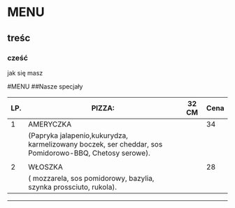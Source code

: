 # MENU

## treśc



### cześć 



jak się masz 

#MENU
##Nasze specjały




|LP. | PIZZA:                                                       |32 CM| Cena|
|-----|--------------------------------------------------------|---------|--------|
|1    |AMERYCZKA                                             |           |     34|
|      |(Papryka  jalapenio,kukurydza, karmelizowany boczek, ser cheddar, sos Pomidorowo-BBQ, Chetosy serowe). |    |   |
|||||
|2    |WŁOSZKA                                                  |            |    28| |    
|     |( mozzarela, sos pomidorowy, bazylia, szynka prossciuto, rukola).|  |  |  
---

